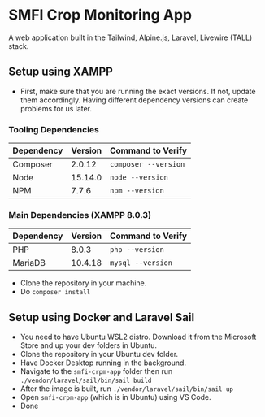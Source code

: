 # SMFI Crop Monitoring App

A web application built in the Tailwind, Alpine.js, Laravel, Livewire (TALL) stack.

## Setup using XAMPP

* First, make sure that you are running the exact versions. If not, update them accordingly. 
Having different dependency versions can create problems for us later.

### Tooling Dependencies

| Dependency    | Version       | Command to Verify    |
| ------------- | ------------- | -----------------    |
| Composer      | 2.0.12        | `composer --version` |
| Node          | 15.14.0       | `node --version`     |
| NPM           | 7.7.6         | `npm --version`      |

### Main Dependencies (XAMPP 8.0.3)

| Dependency    | Version       | Command to Verify |
| ------------- | ------------- | ----------------- |
| PHP           | 8.0.3         | `php --version`   |
| MariaDB       | 10.4.18       | `mysql --version` |

* Clone the repository in your machine.
* Do `composer install`

## Setup using Docker and Laravel Sail

* You need to have Ubuntu WSL2 distro. Download it from the Microsoft Store and up your dev folders in Ubuntu.
* Clone the repository in your Ubuntu dev folder.
* Have Docker Desktop running in the background.
* Navigate to the `smfi-crpm-app` folder then run `./vendor/laravel/sail/bin/sail build`
* After the image is built, run `./vendor/laravel/sail/bin/sail up`
* Open `smfi-crpm-app` (which is in Ubuntu) using VS Code.
* Done